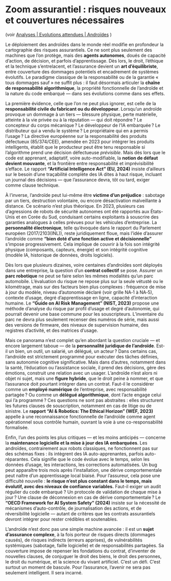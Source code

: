 # Zoom assurantiel : risques nouveaux et couvertures nécessaires

(voir [Analyses | Evolutions attendues | Androïdes](../../analyses/evolutions/2.androides.md) )


Le déploiement des androïdes dans le monde réel modifie en profondeur la cartographie des risques assurantiels. Ce ne sont plus seulement des machines que l’on protège, mais des **agents autonomes**, doués de capacité d’action, de décision, et parfois d’apprentissage. Dès lors, le droit, l’éthique et la technique s’entrelacent, et l’assurance devient un **art d’équilibriste**, entre couverture des dommages potentiels et encadrement de systèmes évolutifs. Le paradigme classique de la responsabilité ou de la garantie « tous dommages sauf » ne suffit plus : il faut désormais articuler la **chaîne de responsabilité algorithmique**, la propriété fonctionnelle de l’androïde et la nature du code embarqué — dans ses évolutions comme dans ses effets.

La première évidence, celle que l’on ne peut plus ignorer, est celle de la **responsabilité civile du fabricant ou du développeur**. Lorsqu’un androïde provoque un dommage à un tiers — blessure physique, perte matérielle, atteinte à la vie privée ou à la réputation — qui doit répondre ? Le concepteur du corps mécanique ? Le développeur de l’IA embarquée ? Le distributeur qui a vendu le système ? Le propriétaire qui en a permis l’usage ? La directive européenne sur la responsabilité des produits défectueux (85/374/CEE), amendée en 2023 pour intégrer les produits intelligents, établit que le producteur peut être tenu responsable si l’algorithme prend une décision défectueuse *prévisible*. Mais dès lors que le code est apprenant, adaptatif, voire auto-modifiable, la **notion de défaut devient mouvante**, et la frontière entre responsabilité et imprévisibilité s’efface. Le rapport **“Artificial Intelligence Act” (EU, 2024\)** insiste d’ailleurs sur le besoin d’une traçabilité complète des IA dites à haut risque, incluant un journal des décisions — que l’assurance devra, tôt ou tard, exiger comme clause technique.

À l’inverse, l’androïde peut lui-même être **victime d’un préjudice** : sabotage par un tiers, destruction volontaire, ou encore désactivation malveillante à distance. Ce scénario n’est plus théorique. En 2023, plusieurs cas d’agressions de robots de sécurité autonomes ont été rapportés aux États-Unis et en Corée du Sud, conduisant certains exploitants à souscrire des garanties analogues à celles prévues pour les véhicules d’entreprise. La **personnalité électronique**, telle qu’évoquée dans le rapport du Parlement européen (2017/2103(INL)), reste juridiquement floue, mais l’idée d’assurer l’androïde comme **“bien doté d’une fonction active et décisionnelle”** s’impose progressivement. Cela implique de couvrir à la fois son intégrité physique (composants, capteurs, énergie) et son intégrité cognitive (modèle IA, historique de données, droits logiciels).

Dès lors que plusieurs dizaines, voire centaines d’androïdes sont déployés dans une entreprise, la question d’un **contrat collectif** se pose. Assurer un **parc robotique** ne peut se faire selon les mêmes modalités qu’un parc automobile. L’évaluation du risque ne repose plus sur la seule vétusté ou le kilométrage, mais sur des facteurs bien plus complexes : fréquence de mise à jour du modèle, niveau d’autonomie déclaré (voir grille NA‑1 à NA‑5), contexte d’usage, degré d’apprentissage en ligne, capacité d’interaction humaine. Le **“Guide on AI Risk Management” (NIST, 2023\)** propose une méthode d’analyse du risque par profil d’usage et degré d’autonomie, qui pourrait devenir une base commune pour les souscripteurs. L’inventaire du parc ne devra plus seulement recenser des numéros de série, mais aussi des versions de firmware, des niveaux de supervision humaine, des registres d’activité, et des matrices d’usage.

Mais ce panorama n’est complet qu’en abordant la question cruciale — et encore largement taboue — de la **personnalité juridique de l’androïde**. Est-il un bien, un outil, un salarié, un délégué, un acteur ? Dans certains cas, l’androïde est strictement programmé pour exécuter des tâches définies, sans autonomie cognitive significative. Mais dans d’autres, notamment dans la santé, l’éducation ou l’assistance sociale, il prend des décisions, gère des émotions, construit une relation avec un usager. L’androïde n’est alors ni objet ni sujet, mais une **figure hybride**, que le droit peine à nommer, et que l’assurance doit pourtant intégrer dans un contrat. Faut-il le considérer comme un **employé numérique** de l’entreprise, avec responsabilité partagée ? Ou comme un **délégué algorithmique**, dont l’acte engage celui qui l’a programmé ? Ces questions ne sont pas abstraites : elles structurent les futures clauses de souscription, notamment en cas de litige ou de sinistre. Le **rapport “AI & Robotics: The Ethical Horizon” (WEF, 2023\)** appelle à une reconnaissance fonctionnelle de l’androïde comme agent opérationnel sous contrôle humain, ouvrant la voie à une co-responsabilité formalisée.

Enfin, l’un des points les plus critiques — et les moins anticipés — concerne la **maintenance logicielle et la mise à jour des IA embarquées**. Les androïdes, contrairement aux robots classiques, ne fonctionnent pas sur des schémas fixes : ils intègrent des IA auto-apprenantes, parfois auto-réparantes. Cela signifie que le code évolue avec le temps, selon les données d’usage, les interactions, les corrections automatisées. Un bug peut apparaître trois mois après l’installation, une dérive comportementale peut naître d’un apprentissage local biaisé. Pour l’assureur, cela pose une difficulté nouvelle : **le risque n’est plus constant dans le temps, mais évolutif, avec des niveaux de confiance variables.** Faut-il exiger un audit régulier du code embarqué ? Un protocole de validation de chaque mise à jour ? Une clause de déconnexion en cas de dérive comportementale ? Le **“OECD Framework for AI System Safety” (2024)** insiste sur la nécessité de mécanismes d’auto-contrôle, de journalisation des actions, et de réversibilité logicielle — autant de critères que les contrats assurantiels devront intégrer pour rester crédibles et soutenables.

L’androïde n’est donc pas une simple machine avancée : il est un **sujet d’assurance complexe**, à la fois porteur de risques directs (dommages causés), de risques indirects (erreurs apprises), de vulnérabilités systémiques (sabotage, faille logicielle) et de responsabilités partagées. Sa couverture impose de repenser les fondations du contrat, d’inventer de nouvelles clauses, de conjuguer le droit des biens, le droit des personnes, le droit du numérique, et la science du vivant artificiel. C’est un défi. C’est surtout un moment de bascule. Pour l’assurance, l’avenir ne sera pas seulement intelligent. Il sera incarné.
